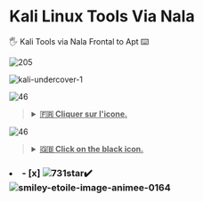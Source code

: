# Kali Linux Tools Via Nala
🖐️ Kali Tools via  Nala Frontal to Apt ⌨️

![205](https://github.com/user-attachments/assets/6148d58c-194b-4b1b-94cf-3468389c37eb)

![kali-undercover-1](https://github.com/user-attachments/assets/14e35d6e-f673-40a8-a89f-ac242af068ec)

![46](https://github.com/victore447/FilmsSeriesStrmdanskodi/assets/48101775/caa9e727-800b-4827-a780-9684462ccf19)
><details>
>  <summary><b><u>🇫🇷 Cliquer sur l'icone.</u></b></summary>
>
>**Le présent Repo vous permet d'installer [les outils kali linux](https://www.kali.org/tools) sans [Katoolin qui est mort](https://github.com/LionSec/>katoolin)**
>- sudo apt install etc... ne marche plus depuis des années pour installer cela sur ça distribution.
>- Il en ai de meme pour les youtubeurs avec leurs methodes.
>
>**☝️En fait [Nala](https://gitlab.com/volian/nala) qui est un frontal à apt pour Debian 
>(et [Devuan](https://www.devuan.org/)) est installer par défaut sous certaines
>  distributions basé sur debian comme [Mx Linux](https://mxlinux.org/download-links/) par exemole.**
>
>![29](https://github.com/user-attachments/assets/bf19dff2-8901-4c74-8355-7d663277620f)
>```bash
>   sudo apt update
>  ```
>
>```bash
>   sudo apt full-upgrade
>  ```
>
>```bash
>   sudo apt install nala
>  ```
>```bash
>  sudo nala install autopsy lynis john the ripper aircrack-ng nikto yersinia apktool beef arp-scan binwalk cewl crunch cherrytree dirb dnsrecon fcrackzip 
> ffuf git gobuster hashcat hydra python3-impacket john mousepad netdiscover nmap openvpn pip proxychains4 radare2 sqlmap tcpdump terminator tmux whois 
> wireshark zsh
>  ```
>![1_Fh3lizNlfCzhHpY_3rIZCg](https://github.com/user-attachments/assets/874299c5-362d-4f99-ac8b-49caae071640)
> - <ins>Etc...Liste non exhaustive plus haut .Il y en a une centaine [KaliLinux Tools](https://www.kali.org/tools/
>) dont certains installables que manuellement via fichiers (zip,sh via terminal etc..) 
>comme [Maltego](https://www.maltego.com/downloads/),[Burpsuite.](https://portswigger.net/burp/releases/professional-community-2024-7-6?>requestededition=community&requestedplatform=) etc.....</ins>
>
>**Enfin la majorité des outils listé plus haut à installer via "[Nala](https://gitlab.com/volian/nala)" 
>seront executablent que par le terminal et ne seront pas visible sur votre lanceur de logiciel.**


![46](https://github.com/victore447/FilmsSeriesStrmdanskodi/assets/48101775/caa9e727-800b-4827-a780-9684462ccf19)
><details>
>  <summary><b><u>🇬🇧 Click on the black icon.</u></b></summary>
>
>**This repo allows you to install [the Kali Linux tools](https://www.kali.org/tools) without [Katoolin, which is dead](https://github.com/LionSec/>katoolin)**
>- sudo apt install, etc., hasn't worked for years to install this on this distribution.
>- The same goes for YouTubers and their methods. >
>**☝️Actually [Nala](https://gitlab.com/volian/nala) which is an apt front-end for Debian
>(and [Devuan](https://www.devuan.org/)) is installed by default under certain
> distributions based on debian like [Mx Linux](https://mxlinux.org/download-links/) for example.**
>
>![73](https://github.com/user-attachments/assets/c2a8c50e-2a2a-4db9-b1e0-bbb48f6b35d9)
>```bash
> sudo apt update
> ```
>
>```bash
> sudo apt full-upgrade
> ```
>
>```bash
> sudo apt install nala
> ```
>```bash
> sudo nala install autopsy lynis john the ripper aircrack-ng nikto yersinia apktool beef arp-scan binwalk cewl crunch cherrytree dirb dnsrecon fcrackzip
> ffuf git gobuster hashcat hydra python3-impacket john mousepad netdiscover nmap openvpn pip proxychains4 radare2 sqlmap tcpdump terminator tmux whois
> wireshark zsh
> ```
>![1_Fh3lizNlfCzhHpY_3rIZCg](https://github.com/user-attachments/assets/874299c5-362d-4f99-ac8b-49caae071640)
> - <ins>Etc... Non-exhaustive list above. There are about a hundred [KaliLinux Tools](https://www.kali.org/tools/
>), some of which can only be installed manually via files (zip, sh via terminal, etc.)
>like [Maltego](https://www.maltego.com/downloads/), [Burpsuite.](https://portswigger.net/burp/releases/professional-community-2024-7-6?>requestededition=community&requestedplatform=) etc.....</ins>
>
>**Finally, the majority of the tools listed above to be installed via "[Nala](https://gitlab.com/volian/nala)"
>will only be executable via the terminal and will not be visible on your software launcher.**

### <li>- [x]  ![731](https://github.com/user-attachments/assets/a871014d-0c7d-460a-830d-3249b638dfdc)star✔️ </li>![smiley-etoile-image-animee-0164](https://github.com/victore447/FilmsSeriesStrmdanskodi/assets/48101775/dc73a5b7-e38e-4d80-9cbc-68ac5dd89826)

